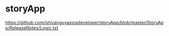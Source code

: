 # storyApp

https://github.com/shivangvyasiosdeveloper/storyApp/blob/master/StoryApp/ReleaseNotes/Logic.txt
